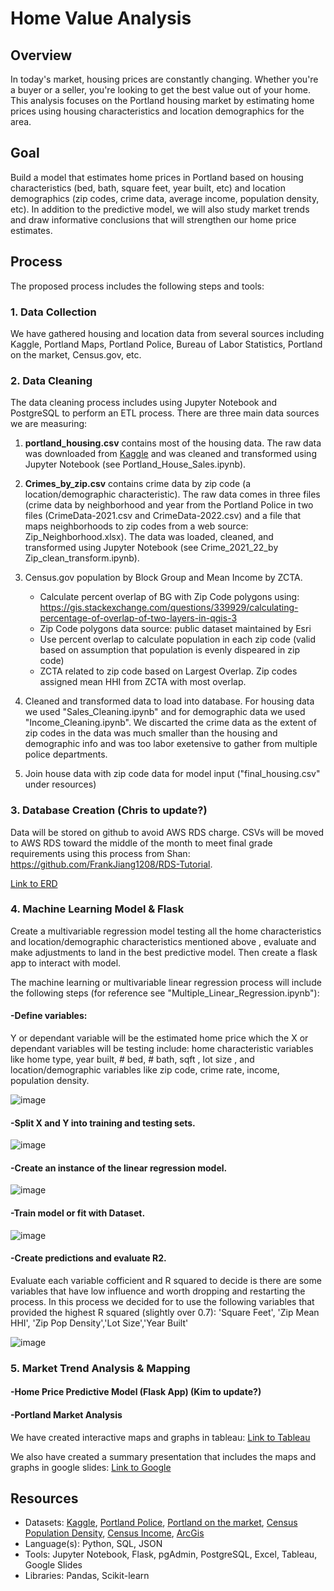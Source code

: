 # Home Value Analysis 

## Overview
In today's market, housing prices are constantly changing. Whether you're a buyer or a seller, you're looking to get the best value out of your home. This analysis focuses on the Portland housing market by estimating home prices using housing characteristics and location demographics for the area.

## Goal
Build a model that estimates home prices in Portland based on housing characteristics (bed, bath, square feet, year built, etc) and location demographics (zip codes, crime data, average income, population density, etc). In addition to the predictive model, we will also study market trends and draw informative conclusions that will strengthen our home price estimates.

## Process
The proposed process includes the following steps and tools:

### 1. Data Collection
We have gathered housing and location data from several sources including Kaggle, Portland Maps, Portland Police, Bureau of Labor Statistics, Portland on the market, Census.gov, etc.

### 2. Data Cleaning
The data cleaning process includes using Jupyter Notebook and PostgreSQL to perform an ETL process. There are three main data sources we are measuring:

1. **portland_housing.csv** contains most of the housing data. The raw data was downloaded from [Kaggle](https://www.kaggle.com/datasets/threnjen/portland-housing-prices-sales-jul-2020-jul-2021?select=portland_housing.csv) and was cleaned and transformed using Jupyter Notebook (see Portland_House_Sales.ipynb). 

2. **Crimes_by_zip.csv** contains crime data by zip code (a location/demographic characteristic). The raw data comes in three files (crime data by neighborhood and year from the Portland Police in two files (CrimeData-2021.csv and CrimeData-2022.csv) and a file that maps neighborhoods to zip codes from a web source: Zip_Neighborhood.xlsx). The data was loaded, cleaned, and transformed using Jupyter Notebook (see Crime_2021_22_by Zip_clean_transform.ipynb). 

3. Census.gov population by Block Group and Mean Income by ZCTA.
    * Calculate percent overlap of BG with Zip Code polygons using:
    https://gis.stackexchange.com/questions/339929/calculating-percentage-of-overlap-of-two-layers-in-qgis-3
    * Zip Code polygons data source: public dataset maintained by Esri
    * Use percent overlap to calculate population in each zip code (valid based on assumption that population is evenly dispeared in zip code)
    * ZCTA related to zip code based on Largest Overlap. Zip codes assigned mean HHI from ZCTA with most overlap.

4. Cleaned and transformed data to load into database. For housing data we used "Sales_Cleaning.ipynb" and for demographic data we used "Income_Cleaning.ipynb". We discarted the crime data as the extent of zip codes in the data was much smaller than the housing and demographic info and was too labor exetensive to gather from multiple police departments. 

5. Join house data with zip code data for model input ("final_housing.csv" under resources)

### 3. Database Creation  (Chris to update?)
Data will be stored on github to avoid AWS RDS charge. CSVs will be moved to AWS RDS toward the middle of the month to meet final grade requirements using this process from Shan: https://github.com/FrankJiang1208/RDS-Tutorial.

[Link to ERD](https://github.com/klcollins503/Data_Bootcamp_Final_Project/blob/main/Resources/EntityRelationshipDiagram.png)

### 4. Machine Learning Model & Flask
Create a multivariable regression model testing all the home characteristics and location/demographic characteristics mentioned above , evaluate and make adjustments to land in the best predictive model. Then create a flask app to interact with model. 

The machine learning or multivariable linear regression process will include the following steps (for reference see "Multiple_Linear_Regression.ipynb"):

#### -Define variables:
Y or dependant variable will be the estimated home price which the X or dependant variables will be testing include: home characteristic variables like home type, year built, # bed, # bath, sqft , lot size , and location/demographic variables like zip code, crime rate, income, population density.

![image](https://user-images.githubusercontent.com/96096924/169173489-b3597989-7316-4a92-acf8-c1a5e4f99cec.png)

#### -Split X and Y into training and testing sets.

![image](https://user-images.githubusercontent.com/96096924/169173545-bd5bf9c8-7a58-4291-85b8-b615a3b3b9d9.png)

#### -Create an instance of the linear regression model.

![image](https://user-images.githubusercontent.com/96096924/169173652-8cf3181e-4b5c-493c-ae50-090057b58181.png)

#### -Train model or fit with Dataset.

![image](https://user-images.githubusercontent.com/96096924/169173717-18ab393b-cbd3-49db-bf1b-d0d402b6d999.png)

#### -Create predictions and evaluate R2.
Evaluate each variable cofficient and R squared to decide is there are some variables that have low influence and worth dropping and restarting the process. In this process we decided for to use the following variables that provided the highest R squared (slightly over 0.7): 'Square Feet', 'Zip Mean HHI', 'Zip Pop Density','Lot Size','Year Built'

![image](https://user-images.githubusercontent.com/96096924/169173768-2c9589f4-f579-463e-a24d-f94cd958a1d0.png)

### 5. Market Trend Analysis & Mapping

#### -Home Price Predictive Model (Flask App) (Kim to update?)

#### -Portland Market Analysis 

We have created interactive maps and graphs in tableau: [Link to Tableau](https://public.tableau.com/views/FinalProject_16528921784890/Map1?:language=en-US&publish=yes&:display_count=n&:origin=viz_share_link)

We also have created a summary presentation that includes the maps and graphs in google slides: [Link to Google](https://docs.google.com/presentation/d/e/2PACX-1vROMHIh3D-UCJORpKo2s_XneHiCjf_OwLdKasuqfTai19b0_DwvtW7NHxBnI65dGvVG4HDaQPs5sPa-/pub?start=true&loop=true&delayms=3000&slide=id.g12c77fac72e_0_1)

## Resources
- Datasets: [Kaggle](https://www.kaggle.com/datasets/threnjen/portland-housing-prices-sales-jul-2020-jul-2021?select=portland_housing.csv), [Portland Police](https://www.portlandoregon.gov/police/71978), [Portland on the market](https://www.portlandonthemarket.com/), [Census Population Density](https://data.census.gov/cedsci/table?q=B01003&g=0400000US41%241500000&tid=ACSDT5Y2020.B01003), [Census Income](https://data.census.gov/cedsci/table?q=income&g=0400000US41%241500000&tid=ACSDT5Y2020.B19001), [ArcGis](https://www.arcgis.com/home/item.html?id=8d2012a2016e484dafaac0451f9aea24)
- Language(s): Python, SQL, JSON
- Tools: Jupyter Notebook, Flask, pgAdmin, PostgreSQL, Excel, Tableau, Google Slides
- Libraries: Pandas, Scikit-learn
